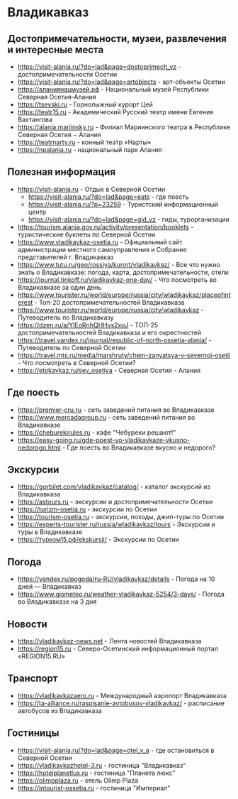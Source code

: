 # Владикавказ

## Достопримечательности, музеи, развлечения и интересные места

* https://visit-alania.ru/?do=lad&page=dostoprimech_vz - достопримечательности Осетии
* https://visit-alania.ru/?do=lad&page=artobjects - арт-объекты Осетии
* https://аланиянацмузей.рф - Национальный музей Республики Северная Осетия-Алания
* https://tseyski.ru - Горнолыжный курорт Цей
* https://teatr15.ru - Академический Русский театр имени Евгения Вахтангова
* https://alania.mariinsky.ru - Филиал Мариинского театра в Республике Северная Осетия − Алания
* https://teatrnarty.ru - конный театр «Нарты»
* https://npalania.ru - национальный парк Алания

## Полезная информация

* https://visit-alania.ru - Отдых в Северной Осетии
  + https://visit-alania.ru/?do=lad&page=eats - где поесть
  + https://visit-alania.ru/?p=23259 - Туристский информационный центр
  + https://visit-alania.ru/?do=lad&page=gid_vz - гиды, турорганизации
* https://tourism.alania.gov.ru/activity/presentation/booklets - туристические буклеты по Северной Осетии
* https://www.vladikavkaz-osetia.ru - Официальный сайт администрации местного самоуправления и Собрание представителей г. Владикавказ
* https://www.tutu.ru/geo/rossiya/kurort/vladikavkaz/ - Все что нужно знать о Владикавказе: погода, карта, достопримечательности, отели
* https://journal.tinkoff.ru/vladikavkaz-one-day/ - Что посмотреть во Владикавказе за один день
* https://www.tourister.ru/world/europe/russia/city/wladikavkaz/placeofinterest - Топ-20 достопримечательностей Владикавказа
* https://www.tourister.ru/world/europe/russia/city/wladikavkaz - Путеводитель по Владикавказу
* https://dzen.ru/a/YlEoRnhQHHvs2xoJ - ТОП-25 достопримечательностей Владикавказа и его окрестностей
* https://travel.yandex.ru/journal/republic-of-north-ossetia-alania/ - Путеводитель по Северной Осетии
* https://travel.mts.ru/media/marshruty/chem-zanyatsya-v-severnoj-osetii - Что посмотреть в Северной Осетии?
* https://etokavkaz.ru/sev_osetiya - Северная Осетия - Алания

## Где поесть

* https://premier-cru.ru - сеть заведений питания во Владикавказе
* https://www.mercadagroup.ru - сеть заведений питания во Владикавказе
* https://cheburekirules.ru - кафе "Чебуреки решают!"
* https://easy-going.ru/gde-poest-vo-vladikavkaze-vkusno-nedorogo.html - Где поесть во Владикавказе вкусно и недорого?

## Экскурсии

* https://gorbilet.com/vladikavkaz/catalog/ - каталог экскурсий из Владикавказа
* https://astours.ru - экскурсии и достопримечательности Осетии
* https://turizm-osetia.ru - экскурсии по Осетии
* https://tourism-osetia.ru - экскурсии, походы, джип-туры по Осетии
* https://experts-tourister.ru/russia/wladikavkaz/tours - Экскурсии и туры в Владикавказе
* https://туризм15.рф/ekskursii/ - Экскурсии по Осетии

## Погода

* https://yandex.ru/pogoda/ru-RU/vladikavkaz/details - Погода на 10 дней — Владикавказ
* https://www.gismeteo.ru/weather-vladikavkaz-5254/3-days/ - Погода во Владикавказе на 3 дня

## Новости

* https://vladikavkaz-news.net - Лента новостей Владикавказа
* https://region15.ru - Северо-Осетинский информационный портал «REGION15.RU»

## Транспорт

* https://vladikavkazaero.ru - Международный аэропорт Владикавказа
* https://ta-alliance.ru/raspisanie-avtobusov-vladikavkaz/ - расписание автобусов из Владикавказа

## Гостиницы

* https://visit-alania.ru/?do=lad&page=otel_v_a - где остановиться в Северной Осетии
* https://vladikavkazhotel-3.ru - гостиница "Владикавказ"
* https://hotelplanetlux.ru - гостиница "Планета люкс"
* https://olimpplaza.ru - отель Olimp Plaza
* https://intourist-ossetia.ru - гостиница "Империал"
